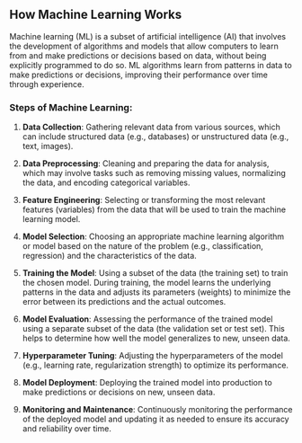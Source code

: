 ## How Machine Learning Works

Machine learning (ML) is a subset of artificial intelligence (AI) that involves the development of algorithms and models that allow computers to learn from and make predictions or decisions based on data, without being explicitly programmed to do so. ML algorithms learn from patterns in data to make predictions or decisions, improving their performance over time through experience.

### Steps of Machine Learning:

1. **Data Collection**: Gathering relevant data from various sources, which can include structured data (e.g., databases) or unstructured data (e.g., text, images).

2. **Data Preprocessing**: Cleaning and preparing the data for analysis, which may involve tasks such as removing missing values, normalizing the data, and encoding categorical variables.

3. **Feature Engineering**: Selecting or transforming the most relevant features (variables) from the data that will be used to train the machine learning model.

4. **Model Selection**: Choosing an appropriate machine learning algorithm or model based on the nature of the problem (e.g., classification, regression) and the characteristics of the data.

5. **Training the Model**: Using a subset of the data (the training set) to train the chosen model. During training, the model learns the underlying patterns in the data and adjusts its parameters (weights) to minimize the error between its predictions and the actual outcomes.

6. **Model Evaluation**: Assessing the performance of the trained model using a separate subset of the data (the validation set or test set). This helps to determine how well the model generalizes to new, unseen data.

7. **Hyperparameter Tuning**: Adjusting the hyperparameters of the model (e.g., learning rate, regularization strength) to optimize its performance.

8. **Model Deployment**: Deploying the trained model into production to make predictions or decisions on new, unseen data.

9. **Monitoring and Maintenance**: Continuously monitoring the performance of the deployed model and updating it as needed to ensure its accuracy and reliability over time.

